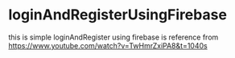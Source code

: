 # loginAndRegisterUsingFirebase
this is simple loginAndRegister using firebase is reference from https://www.youtube.com/watch?v=TwHmrZxiPA8&t=1040s
